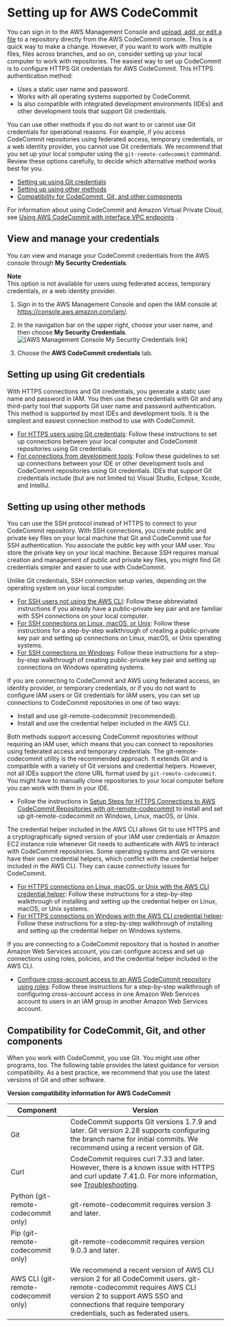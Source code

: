 # Setting up for AWS CodeCommit<a name="setting-up"></a>

You can sign in to the AWS Management Console and [upload, add, or edit a file](files.md) to a repository directly from the AWS CodeCommit console\. This is a quick way to make a change\. However, if you want to work with multiple files, files across branches, and so on, consider setting up your local computer to work with repositories\. The easiest way to set up CodeCommit is to configure HTTPS Git credentials for AWS CodeCommit\. This HTTPS authentication method: 
+ Uses a static user name and password\.
+ Works with all operating systems supported by CodeCommit\.
+ Is also compatible with integrated development environments \(IDEs\) and other development tools that support Git credentials\.

You can use other methods if you do not want to or cannot use Git credentials for operational reasons\. For example, if you access CodeCommit repositories using federated access, temporary credentials, or a web identity provider, you cannot use Git credentials\. We recommend that you set up your local computer using the `git-remote-codecommit` command\. Review these options carefully, to decide which alternative method works best for you\.
+ [Setting up using Git credentials](#setting-up-standard)
+ [Setting up using other methods](#setting-up-other)
+ [Compatibility for CodeCommit, Git, and other components](#setting-up-compat)

For information about using CodeCommit and Amazon Virtual Private Cloud, see [Using AWS CodeCommit with interface VPC endpoints](codecommit-and-interface-VPC.md) \.

## View and manage your credentials<a name="setting-up-view-credentials"></a>

You can view and manage your CodeCommit credentials from the AWS console through **My Security Credentials**\.

**Note**  
This option is not available for users using federated access, temporary credentials, or a web identity provider\.

1. Sign in to the AWS Management Console and open the IAM console at [https://console\.aws\.amazon\.com/iam/](https://console.aws.amazon.com/iam/)\.

1. In the navigation bar on the upper right, choose your user name, and then choose **My Security Credentials**\.   
![\[AWS Management Console My Security Credentials link\]](http://docs.aws.amazon.com/codecommit/latest/userguide/images/security-credentials-user.shared.console.png)

1. Choose the **AWS CodeCommit credentials** tab\.

## Setting up using Git credentials<a name="setting-up-standard"></a>

With HTTPS connections and Git credentials, you generate a static user name and password in IAM\. You then use these credentials with Git and any third\-party tool that supports Git user name and password authentication\. This method is supported by most IDEs and development tools\. It is the simplest and easiest connection method to use with CodeCommit\. 
+ [For HTTPS users using Git credentials](setting-up-gc.md): Follow these instructions to set up connections between your local computer and CodeCommit repositories using Git credentials\.
+ [For connections from development tools](setting-up-ide.md): Follow these guidelines to set up connections between your IDE or other development tools and CodeCommit repositories using Git credentials\. IDEs that support Git credentials include \(but are not limited to\) Visual Studio, Eclipse, Xcode, and IntelliJ\.

## Setting up using other methods<a name="setting-up-other"></a>

You can use the SSH protocol instead of HTTPS to connect to your CodeCommit repository\. With SSH connections, you create public and private key files on your local machine that Git and CodeCommit use for SSH authentication\. You associate the public key with your IAM user\. You store the private key on your local machine\. Because SSH requires manual creation and management of public and private key files, you might find Git credentials simpler and easier to use with CodeCommit\.

Unlike Git credentials, SSH connection setup varies, depending on the operating system on your local computer\. 
+ [For SSH users not using the AWS CLI](setting-up-without-cli.md): Follow these abbreviated instructions if you already have a public\-private key pair and are familiar with SSH connections on your local computer\.
+ [For SSH connections on Linux, macOS, or Unix](setting-up-ssh-unixes.md): Follow these instructions for a step\-by\-step walkthrough of creating a public\-private key pair and setting up connections on Linux, macOS, or Unix operating systems\.
+ [For SSH connections on Windows](setting-up-ssh-windows.md): Follow these instructions for a step\-by\-step walkthrough of creating public\-private key pair and setting up connections on Windows operating systems\.

If you are connecting to CodeCommit and AWS using federated access, an identity provider, or temporary credentials, or if you do not want to configure IAM users or Git credentials for IAM users, you can set up connections to CodeCommit repositories in one of two ways: 
+ Install and use git\-remote\-codecommit \(recommended\)\.
+ Install and use the credential helper included in the AWS CLI\.

 Both methods support accessing CodeCommit repositories without requiring an IAM user, which means that you can connect to repositories using federated access and temporary credentials\. The git\-remote\-codecommit utility is the recommended approach\. It extends Git and is compatible with a variety of Git versions and credential helpers\. However, not all IDEs support the clone URL format used by `git-remote-codecommit`\. You might have to manually clone repositories to your local computer before you can work with them in your IDE\.
+ Follow the instructions in [Setup Steps for HTTPS Connections to AWS CodeCommit Repositories with git\-remote\-codecommit](setting-up-git-remote-codecommit.md) to install and set up git\-remote\-codecommit on Windows, Linux, macOS, or Unix\.

The credential helper included in the AWS CLI allows Git to use HTTPS and a cryptographically signed version of your IAM user credentials or Amazon EC2 instance role whenever Git needs to authenticate with AWS to interact with CodeCommit repositories\. Some operating systems and Git versions have their own credential helpers, which conflict with the credential helper included in the AWS CLI\. They can cause connectivity issues for CodeCommit\. 
+ [For HTTPS connections on Linux, macOS, or Unix with the AWS CLI credential helper](setting-up-https-unixes.md): Follow these instructions for a step\-by\-step walkthrough of installing and setting up the credential helper on Linux, macOS, or Unix systems\.
+ [For HTTPS connections on Windows with the AWS CLI credential helper](setting-up-https-windows.md): Follow these instructions for a step\-by\-step walkthrough of installing and setting up the credential helper on Windows systems\.

If you are connecting to a CodeCommit repository that is hosted in another Amazon Web Services account, you can configure access and set up connections using roles, policies, and the credential helper included in the AWS CLI\.
+ [Configure cross\-account access to an AWS CodeCommit repository using roles](cross-account.md): Follow these instructions for a step\-by\-step walkthrough of configuring cross\-account access in one Amazon Web Services account to users in an IAM group in another Amazon Web Services account\.

## Compatibility for CodeCommit, Git, and other components<a name="setting-up-compat"></a>

When you work with CodeCommit, you use Git\. You might use other programs, too\. The following table provides the latest guidance for version compatibility\. As a best practice, we recommend that you use the latest versions of Git and other software\.


**Version compatibility information for AWS CodeCommit**  

| Component | Version | 
| --- | --- | 
| Git | CodeCommit supports Git versions 1\.7\.9 and later\. Git version 2\.28 supports configuring the branch name for initial commits\. We recommend using a recent version of Git\.  | 
| Curl | CodeCommit requires curl 7\.33 and later\. However, there is a known issue with HTTPS and curl update 7\.41\.0\. For more information, see [Troubleshooting](troubleshooting.md)\. | 
| Python \(git\-remote\-codecommit only\) | git\-remote\-codecommit requires version 3 and later\. | 
| Pip \(git\-remote\-codecommit only\) | git\-remote\-codecommit requires version 9\.0\.3 and later\. | 
| AWS CLI \(git\-remote\-codecommit only\) | We recommend a recent version of AWS CLI version 2 for all CodeCommit users\. git\-remote\-codecommit requires AWS CLI version 2 to support AWS SSO and connections that require temporary credentials, such as federated users\.  | 